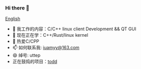 ### Hi there 👋

<!--
**sunyiynus/sunyiynus** is a ✨ _special_ ✨ repository because its `README.md` (this file) appears on your GitHub profile.

Here are some ideas to get you started:

- 🔭 I’m currently working on ...
- 🌱 I’m currently learning ...
- 👯 I’m looking to collaborate on ...
- 🤔 I’m looking for help with ...
- 💬 Ask me about ...
- 📫 How to reach me: ...
- 😄 Pronouns: ...
- ⚡ Fun fact: ...
-->
[English](https://github.com/sunyiynus/sunyiynus/blob/main/zh.md)
- 🔭 我工作的内容：C/C++ linux client Development && QT GUI
- 🌱 现在正在学：C++/Rust/linux kernel
- 💬 热爱C/CPP
- 📫 如何联系我: iuamyy@163.com
- 😄 绰号: uttep
- 正在鼓捣的项目：[todd](https://github.com/sunyiynus/todd)
